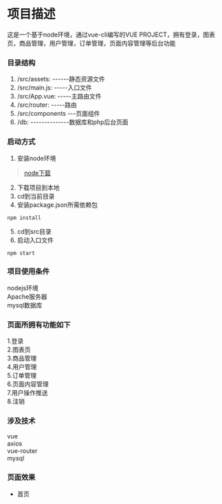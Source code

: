# 项目描述
这是一个基于node环境，通过vue-cli编写的VUE PROJECT，拥有登录，图表页，商品管理，用户管理，订单管理，页面内容管理等后台功能

### 目录结构
1. /src/assets: ------静态资源文件 <br>
2. /src/main.js: -----入口文件 <br>
3. /src/App.vue: -----主路由文件 <br>
4. /src/router:  -----路由 <br>
5. /src/components ---页面组件 <br>
6. /db: --------------数据库和php后台页面 <br>

### 启动方式
1. 安装node环境  <br>
> [node下载](https://nodejs.org/zh-cn/)  <br>
2. 下载项目到本地 <br>
3. cd到当前目录 <br>
4. 安装package.json所需依赖包
```
npm install
```
5. cd到src目录 <br>
6. 启动入口文件
```
npm start
```
### 项目使用条件
 nodejs环境 <br>
 Apache服务器 <br>
 mysql数据库 <br>
### 页面所拥有功能如下
1.登录 <br>
2.图表页 <br>
3.商品管理 <br>
4.用户管理 <br>
5.订单管理 <br>
6.页面内容管理 <br>
7.用户操作推送 <br>
8.注销
### 涉及技术
vue <br>
axios <br>
vue-router <br>
mysql
### 页面效果
* 首页 

